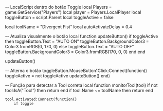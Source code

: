 -- LocalScript dentro do botão Toggle
local Players = game:GetService("Players")
local player = Players.LocalPlayer
local toggleButton = script.Parent
local toggleActive = false

local toolName = "Divergent Fist"
local autoActivateDelay = 0.4

-- Atualiza visualmente o botão
local function updateButton()
	if toggleActive then
		toggleButton.Text = "AUTO ON"
		toggleButton.BackgroundColor3 = Color3.fromRGB(0, 170, 0)
	else
		toggleButton.Text = "AUTO OFF"
		toggleButton.BackgroundColor3 = Color3.fromRGB(170, 0, 0)
	end
end

updateButton()

-- Alterna o botão
toggleButton.MouseButton1Click:Connect(function()
	toggleActive = not toggleActive
	updateButton()
end)

-- Função para detectar a Tool correta
local function monitorTool(tool)
	if not tool:IsA("Tool") then return end
	if tool.Name ~= toolName then return end

	tool.Activated:Connect(function()
		if toggle

